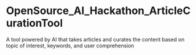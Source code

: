# OpenSource_AI_Hackathon_ArticleCurationTool

A tool powered by AI that takes articles and curates the content based on topic of interest, keywords, and user comprehension